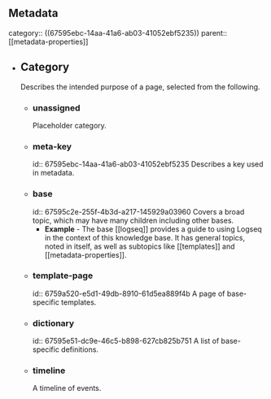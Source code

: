 ## Metadata
category:: ((67595ebc-14aa-41a6-ab03-41052ebf5235))
parent:: [[metadata-properties]]
- ## Category
  Describes the intended purpose of a page, selected from the following.
	- ### unassigned
	  Placeholder category.
	- ### meta-key
	  id:: 67595ebc-14aa-41a6-ab03-41052ebf5235
	  Describes a key used in metadata.
	- ### base
	  id:: 67595c2e-255f-4b3d-a217-145929a03960
	  Covers a broad topic, which may have many children including other bases.
		- **Example** - The base [[logseq]] provides a guide to using Logseq in the context of this knowledge base. It has general topics, noted in itself, as well as subtopics like [[templates]] and [[metadata-properties]].
	- ### template-page
	  id:: 6759a520-e5d1-49db-8910-61d5ea889f4b
	  A page of base-specific templates.
	- ### dictionary
	  id:: 67595e51-dc9e-46c5-b898-627cb825b751
	  A list of base-specific definitions.
	- ### timeline
	  A timeline of events.